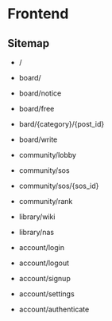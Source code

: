 # Frontend

## Sitemap

- /

- board/
- board/notice
- board/free
- bard/{category}/{post_id}
- board/write

- community/lobby
- community/sos
- community/sos/{sos_id}
- community/rank

- library/wiki
- library/nas

- account/login
- account/logout
- account/signup
- account/settings
- account/authenticate
